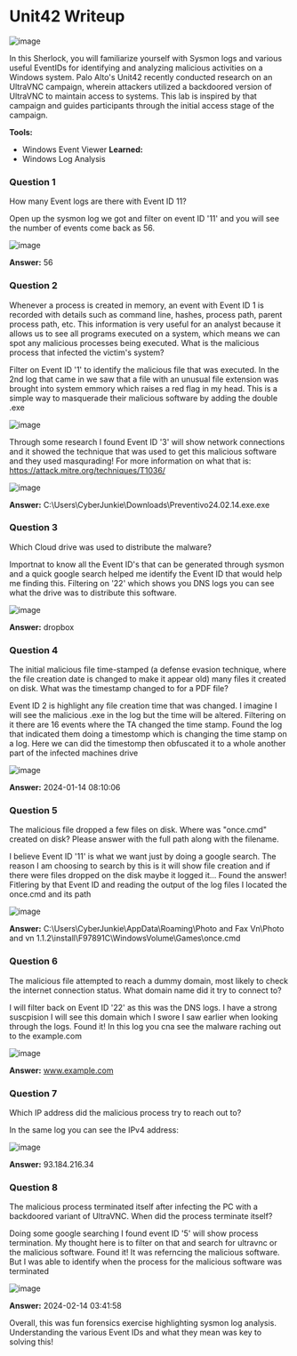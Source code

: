# **Unit42 Writeup**
![image](https://github.com/user-attachments/assets/fa1ad5a3-f646-4649-af3b-97381b15411a)

In this Sherlock, you will familiarize yourself with Sysmon logs and various useful EventIDs for identifying and analyzing malicious activities on a Windows system. Palo Alto's Unit42 recently conducted research on an UltraVNC campaign, wherein attackers utilized a backdoored version of UltraVNC to maintain access to systems. This lab is inspired by that campaign and guides participants through the initial access stage of the campaign.

**Tools:**
- Windows Event Viewer
**Learned:**
- Windows Log Analysis

### **Question 1**
How many Event logs are there with Event ID 11?

Open up the sysmon log we got and filter on event ID '11' and you will see the number of events come back as 56.

![image](https://github.com/user-attachments/assets/8946c185-953e-4fb6-a7f6-53f49431806f)

**Answer:** 56
### **Question 2**
Whenever a process is created in memory, an event with Event ID 1 is recorded with details such as command line, hashes, process path, parent process path, etc. This information is very useful for an analyst because it allows us to see all programs executed on a system, which means we can spot any malicious processes being executed. What is the malicious process that infected the victim's system?

Filter on Event ID '1' to identify the malicious file that was executed. In the 2nd log that came in we saw that a file with an unusual file extension was brought into system emmory which raises a red flag in my head. This is a simple way to masquerade their malicious software by adding the double .exe
	
![image](https://github.com/user-attachments/assets/309e0ff8-8336-42a2-b1cd-2f018eadf634)

Through some research I found Event ID '3' will show network connections and it showed the technique that was used to get this malicious software and they used masqurading! For more information on what that is: https://attack.mitre.org/techniques/T1036/

![image](https://github.com/user-attachments/assets/fc9a96cc-4100-45e6-8b47-6c77c7697b51)

**Answer:** C:\\Users\\CyberJunkie\\Downloads\\Preventivo24.02.14.exe.exe
### **Question 3**
Which Cloud drive was used to distribute the malware?

Importnat to know all the Event ID's that can be generated through sysmon and a quick google search helped me identify the Event ID that would help me finding this. Filtering on '22' which shows you DNS logs you can see what the drive was to distribute this software.
	
![image](https://github.com/user-attachments/assets/63aafdf6-a0c9-45fb-8d2e-999865caf0ec)

**Answer:** dropbox
### **Question 4**
The initial malicious file time-stamped (a defense evasion technique, where the file creation date is changed to make it appear old) many files it created on disk. What was the timestamp changed to for a PDF file?

Event ID 2 is highlight any file creation time that was changed. I imagine I will see the malicious .exe in the log but the time will be altered. Filtering on it there are 16 events where the TA changed the time stamp. Found the log that indicated them doing a timestomp which is changing the time stamp on a log. Here we can did the timestomp then obfuscated it to a whole another part of the infected machines drive
	
![image](https://github.com/user-attachments/assets/28e40f27-2308-4df9-9500-881f6f759554)

**Answer:** 2024-01-14 08:10:06
### **Question 5**
The malicious file dropped a few files on disk. Where was "once.cmd" created on disk? Please answer with the full path along with the filename.

I believe Event ID '11' is what we want just by doing a google search. The reason I am choosing to search by this is it will show file creation and if there were files dropped on the disk maybe it logged it... Found the answer! Fitlering by that Event ID and reading the output of the log files I located the once.cmd and its path
	
![image](https://github.com/user-attachments/assets/091e7d59-9f25-4778-bd45-b0f1114d8fd2)

**Answer:** C:\\Users\\CyberJunkie\\AppData\\Roaming\\Photo and Fax Vn\\Photo and vn 1.1.2\install\\F97891C\\WindowsVolume\\Games\\once.cmd
### **Question 6**
The malicious file attempted to reach a dummy domain, most likely to check the internet connection status. What domain name did it try to connect to?

I will filter back on Event ID '22' as this was the DNS logs. I have a strong suscpision I will see this domain which I swore I saw earlier when looking through the logs. Found it! In this log you cna see the malware raching out to the example.com
	
![image](https://github.com/user-attachments/assets/9808a294-8f75-4c1d-adf8-3887c7d0ce0d)

**Answer:** www.example.com
### **Question 7**
Which IP address did the malicious process try to reach out to?

In the same log you can see the IPv4 address:

![image](https://github.com/user-attachments/assets/f856cfa4-a567-476a-b113-589103108c06)


**Answer:** 93.184.216.34
### **Question 8**
The malicious process terminated itself after infecting the PC with a backdoored variant of UltraVNC. When did the process terminate itself?

Doing some google searching I found event ID '5' will show process termination. My thought here is to filter on that and search for ultravnc or the malicious software. Found it! It was referncing the malicious software. But I was able to identify when the process for the malicious software was terminated
	
![image](https://github.com/user-attachments/assets/6b29a252-5e5c-4ad4-bb6e-cb809ef22f46)

**Answer:** 2024-02-14 03:41:58

Overall, this was fun forensics exercise highlighting sysmon log analysis. Understanding the various Event IDs and what they mean was key to solving this!
